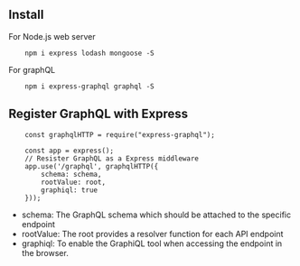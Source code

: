 ## Install
For Node.js web server
```
    npm i express lodash mongoose -S
```
For graphQL
```
    npm i express-graphql graphql -S
```


## Register GraphQL with Express
```
    const graphqlHTTP = require("express-graphql");

    const app = express();
    // Resister GraphQL as a Express middleware
    app.use('/graphql', graphqlHTTP({
        schema: schema,
        rootValue: root,
        graphiql: true
    }));
```
- schema: The GraphQL schema which should be attached to the specific endpoint
- rootValue: The root provides a resolver function for each API endpoint
- graphiql: To enable the GraphiQL tool when accessing the endpoint in the browser.

